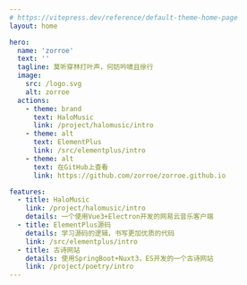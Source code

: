 ```yaml
---
# https://vitepress.dev/reference/default-theme-home-page
layout: home

hero:
  name: 'zorroe'
  text: ''
  tagline: 莫听穿林打叶声，何妨吟啸且徐行
  image:
    src: /logo.svg
    alt: zorroe
  actions:
    - theme: brand
      text: HaloMusic
      link: /project/halomusic/intro
    - theme: alt
      text: ElementPlus
      link: /src/elementplus/intro
    - theme: alt
      text: 在GitHub上查看
      link: https://github.com/zorroe/zorroe.github.io

features:
  - title: HaloMusic
    link: /project/halomusic/intro
    details: 一个使用Vue3+Electron开发的网易云音乐客户端
  - title: ElementPlus源码
    details: 学习源码的逻辑，书写更加优质的代码
    link: /src/elementplus/intro
  - title: 古诗网站
    details: 使用SpringBoot+Nuxt3，ES开发的一个古诗网站
    link: /project/poetry/intro
---
```

